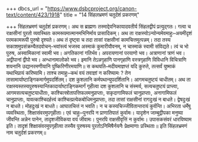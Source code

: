 +++
dbcs_url = "https://www.dsbcproject.org/canon-text/content/423/1918"
title = "14 सिंहलभ्रमणं चतुर्दशं प्रकरणम्"

+++
सिंहलभ्रमणं चतुर्दशं प्रकरणम्।
अथ स ब्राह्मणः तस्माद्देवनिकायादवतीर्य सिंहलद्वीपं प्रत्युद्गतः। गत्वा च राक्षसीनां पुरतो व्यवस्थितः कामरूपमात्मानमभिनिर्माय प्रासादिकम्। अथ ता राक्षस्योऽन्योन्यमेवमाहुः–अयमीदृशं परमकामरूपी पुरुषो दृश्यते। अथ तं दृष्ट्वा च तदा तासां राक्षसीनां कामचित्तमुत्पन्नम्। तदा तस्य सकाशमुपसंक्रम्यैतदवोचन्–भवांस्त्वं भजस्व अस्माकं कुमारीयौवनम्, न चास्माकं स्वामी संविद्यते। त्वं च भो पुरुष, अस्वामिकानां स्वामी भव। अगतिकानां गतिर्भव। अपरायणानां परयाणो भव। अत्राणानां त्राणं भव। अद्वीपानां द्वीपो भव। अन्धानामालोको भव। इमानि तेऽन्नगृहाणि पानगृहाणि वस्त्रगृहाणि विविधानि विचित्राणि शयनानि उद्यानरमणीयानि पुष्किरिणीरमयाणि॥
स कथयति–मदीयमाज्ञप्तं यदि कुरुते, तत्सर्वं युष्माकं यथाभिप्रायं करिष्यामि। ताश्च तमाहुः–कथं वयं तवाज्ञां न करिष्यामः ? तेन तासामार्याष्टाङ्गिकमार्गमुपदर्शितम्। दश कुशलानि कर्मपथान्युपदर्शितानि। आगमचतुष्टयं चाधीतम्। अथ ता राक्षस्यस्तस्यपुरुषस्यान्तिकादार्याष्टाङ्गिकमार्गं गृहीत्वा दश कुशलानि च संस्मर्य, सत्यचतुष्टयं प्राप्त्वा, आगमसत्यचतुष्टयाधीताः, काश्चित्स्रोतापत्तिफलमनुप्राप्ताः, सकृदागामिफलं चानुप्राप्ताः, अनागामिफलं चानुप्राप्ताः, यावत्काश्चिदर्हत्त्वं काश्चित्प्रत्येकबोधिमनुप्राप्ताः, तदा तासां राक्षसीनां रागदुःखं न बाधते। द्वेषदुःखं न बाधते। मोहदुःखं न बाधते। आघातचित्तं न भवति। न च कस्यचिज्जीवितान्तरायं कुर्वन्ति। अभिरता धर्मेषु व्यवस्थिताः, शिक्षासंवरमुपगृहीताः। एवं चाहुः–पुनरपि न प्राणातिपातं कुर्वामः। यादृशेन जाम्बुद्वीपका मनुष्या जीवन्ति अन्नेन पानेन, तादृशजीविकया वयं जीवामः। पुनरपि राक्षसीवृत्तिं न कुर्वामः। उपासकसंवरं धारयिष्याम इति। तादृशं शिक्षासंवरमुपगृहीत्वा तस्यैव पुरुषस्य पुरतोऽनिमिषैर्नयनैः प्रेक्षमाणाः प्रस्थिताः॥
इति सिंहलभ्रमणं नाम चतुर्दशं प्रकरणम्॥
